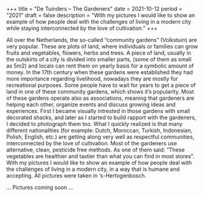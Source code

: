 +++
title = "De Tuinders – The Gardeners"
date = 2021-10-12
period = "2021"
draft = false
description = "With my pictures I would like to show an example of how people deal with the challenges of living in a modern city while staying interconnected by the love of cultivation."
+++

All over the Netherlands, the so-called “community
gardens” (Volkstuin) are very popular. These are plots
of land, where individuals or families can grow fruits and
vegetables, flowers, herbs and trees. A piece of land,
usually in the outskirts of a city is divided into smaller
parts, (some of them as small as 5m2) and locals can rent
them on yearly basis for a symbolic amount of money.
In the 17th century when these gardens were established
they had more importance regarding livelihood,
nowadays they are mostly for recreational purposes.
Some people have to wait for years to get a piece of
land in one of these community gardens, which shows
it’s popularity. Most of these gardens operate also
as associations, meaning that gardeners are helping
each other, organize events and discuss growing
ideas and experiences.
First I became visually intrested in those gardens with
small decorated shacks, and later as I started to build
rapport with the gardeners, I decided to photograph
them too. What I quickly realized is that many different
nationalities (for example: Dutch, Moroccan, Turkish,
Indonesian, Polish, English, etc.) are getting along very
well as respectful communities, interconnected
by the love of cultivation.
Most of the gardeners use alternative, clean, pesticide
free methods. As one of them said: “These vegetables
are healthier and tastier than what you can find in most
stores”. With my pictures I would like to show an example
of how people deal with the challenges of living in
a modern city, in a way that is humane and accepting.
All pictures were taken in ‘s-Hertogenbosch.

... Pictures coming soon ...
